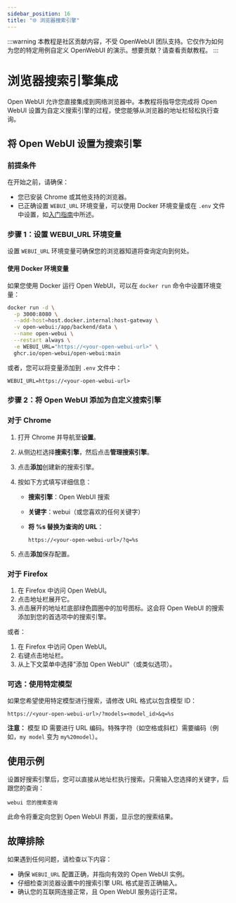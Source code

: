 ```yaml
---
sidebar_position: 16
title: "🌐 浏览器搜索引擎"
---
```


:::warning
本教程是社区贡献内容，不受 OpenWebUI 团队支持。它仅作为如何为您的特定用例自定义 OpenWebUI 的演示。想要贡献？请查看贡献教程。
:::

# 浏览器搜索引擎集成

Open WebUI 允许您直接集成到网络浏览器中。本教程将指导您完成将 Open WebUI 设置为自定义搜索引擎的过程，使您能够从浏览器的地址栏轻松执行查询。

## 将 Open WebUI 设置为搜索引擎

### 前提条件

在开始之前，请确保：

- 您已安装 Chrome 或其他支持的浏览器。
- 已正确设置 `WEBUI_URL` 环境变量，可以使用 Docker 环境变量或在 `.env` 文件中设置，如[入门指南](/getting-started/advanced-topics/env-configuration)中所述。

### 步骤 1：设置 WEBUI_URL 环境变量

设置 `WEBUI_URL` 环境变量可确保您的浏览器知道将查询定向到何处。

#### 使用 Docker 环境变量

如果您使用 Docker 运行 Open WebUI，可以在 `docker run` 命令中设置环境变量：

```bash
docker run -d \
  -p 3000:8080 \
  --add-host=host.docker.internal:host-gateway \
  -v open-webui:/app/backend/data \
  --name open-webui \
  --restart always \
  -e WEBUI_URL="https://<your-open-webui-url>" \
  ghcr.io/open-webui/open-webui:main
```

或者，您可以将变量添加到 `.env` 文件中：

```plaintext
WEBUI_URL=https://<your-open-webui-url>
```

### 步骤 2：将 Open WebUI 添加为自定义搜索引擎

### 对于 Chrome

1. 打开 Chrome 并导航至**设置**。
2. 从侧边栏选择**搜索引擎**，然后点击**管理搜索引擎**。
3. 点击**添加**创建新的搜索引擎。
4. 按如下方式填写详细信息：
    - **搜索引擎**：Open WebUI 搜索
    - **关键字**：webui（或您喜欢的任何关键字）
    - **将 %s 替换为查询的 URL**：

      ```
      https://<your-open-webui-url>/?q=%s
      ```

5. 点击**添加**保存配置。

### 对于 Firefox

1. 在 Firefox 中访问 Open WebUI。
2. 点击地址栏展开它。
3. 点击展开的地址栏底部绿色圆圈中的加号图标。这会将 Open WebUI 的搜索添加到您的首选项中的搜索引擎。

或者：

1. 在 Firefox 中访问 Open WebUI。
2. 右键点击地址栏。
3. 从上下文菜单中选择"添加 Open WebUI"（或类似选项）。

### 可选：使用特定模型

如果您希望使用特定模型进行搜索，请修改 URL 格式以包含模型 ID：

```
https://<your-open-webui-url>/?models=<model_id>&q=%s
```

**注意：** 模型 ID 需要进行 URL 编码。特殊字符（如空格或斜杠）需要编码（例如，`my model` 变为 `my%20model`）。

## 使用示例

设置好搜索引擎后，您可以直接从地址栏执行搜索。只需输入您选择的关键字，后跟您的查询：

```
webui 您的搜索查询
```

此命令将重定向您到 Open WebUI 界面，显示您的搜索结果。

## 故障排除

如果遇到任何问题，请检查以下内容：

- 确保 `WEBUI_URL` 配置正确，并指向有效的 Open WebUI 实例。
- 仔细检查浏览器设置中的搜索引擎 URL 格式是否正确输入。
- 确认您的互联网连接正常，且 Open WebUI 服务运行正常。
